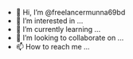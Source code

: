 - 👋 Hi, I’m @freelancermunna69bd
- 👀 I’m interested in ...
- 🌱 I’m currently learning ...
- 💞️ I’m looking to collaborate on ...
- 📫 How to reach me ...

<!---
freelancermunna69bd/freelancermunna69bd is a ✨ special ✨ repository because its `README.md` (this file) appears on your GitHub profile.
You can click the Preview link to take a look at your changes.
--->
